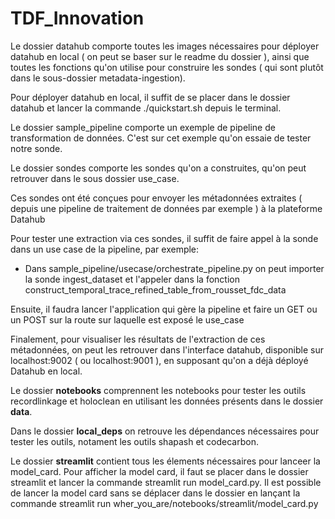 # TDF_Innovation

Le dossier datahub comporte toutes les images nécessaires pour déployer datahub en local ( on peut se baser sur le readme du dossier ), ainsi que toutes les fonctions qu'on utilise pour construire les sondes ( qui sont plutôt dans le sous-dossier metadata-ingestion).

Pour déployer datahub en local, il suffit de se placer dans le dossier datahub et lancer la commande ./quickstart.sh depuis le terminal.

Le dossier sample_pipeline comporte un exemple de pipeline de transformation de données. C'est sur cet exemple qu'on essaie de tester notre sonde.

Le dossier sondes comporte les sondes qu'on a construites, qu'on peut retrouver dans le sous dossier use_case.

Ces sondes ont été conçues pour envoyer les métadonnées extraites ( depuis une pipeline de traitement de données par exemple ) à la plateforme Datahub

Pour tester une extraction via ces sondes, il suffit de faire appel à la sonde dans un use case de la pipeline, par exemple:

* Dans sample_pipeline/usecase/orchestrate_pipeline.py on peut importer la sonde ingest_dataset et l'appeler dans la fonction construct_temporal_trace_refined_table_from_rousset_fdc_data

Ensuite, il faudra lancer l'application qui gère la pipeline et faire un GET ou un POST sur la route sur laquelle est exposé le use_case

Finalement, pour visualiser les résultats de l'extraction de ces métadonnées, on peut les retrouver dans l'interface datahub, disponible sur localhost:9002 ( ou localhost:9001 ), en supposant qu'on a déjà déployé Datahub en local.

Le dossier **notebooks** comprennent les notebooks pour tester les outils recordlinkage
et holoclean en utilisant les données présents dans le dossier **data**.

Dans le dossier **local_deps** on retrouve les dépendances nécessaires pour tester
les outils, notament les outils shapash et codecarbon.

Le dossier **streamlit** contient tous les élements nécessaires pour 
lanceer la model_card. Pour afficher la model card, il faut se placer dans le dossier streamlit
et lancer la commande streamlit run model_card.py. Il est possible de lancer la 
model card sans se déplacer dans le dossier en lançant la commande
streamlit run wher_you_are/notebooks/streamlit/model_card.py 
